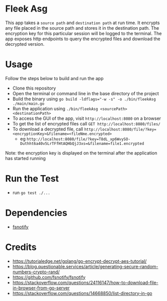 # Fleek Asg

This app takes a `source path` and `destination path` at run time. It encrypts any file placed in the source path and stores it in the destination path. The encryption key for this particular session will be logged to the terminal. The app exposes http endpoints to query the encrypted files and download the decrypted version.

# Usage

Follow the steps below to build and run the app

- Clone this repository 
- Open the terminal or command line in the base directory of the project
- Build the binary using `go build -ldflags="-w -s" -o ./bin/fleekAsg ./main/main.go`
- Run the application using `./bin/fleekAsg <sourcePath> <destinationPath>`
- To access the GUI of the app, visit `http://localhost:8080` on a browser
- To get the list of encrypted files call `GET http://localhost:8080/files/`
- To download a decrypted file, call `http://localhost:8080/file/?key=<encryptionKey>&filename=<fileNme.encrypted>`
    - eg `http://localhost:8080/file/?key=T8dL_xp6WvySO-Duthht6a40v5LrTFfHtAQHbQjJ3xs=&filename=file1.encrypted`

Note: the encryption key is displayed on the terminal after the application has started running

# Run the Test

- run `go test ./...`

# Dependencies

- [fsnotify](github.com/fsnotify/fsnotify) 

# Credits

- https://tutorialedge.net/golang/go-encrypt-decrypt-aes-tutorial/
- https://blog.questionable.services/article/generating-secure-random-numbers-crypto-rand/
- https://github.com/fsnotify/fsnotify
- https://stackoverflow.com/questions/24116147/how-to-download-file-in-browser-from-go-server
- https://stackoverflow.com/questions/14668850/list-directory-in-go
